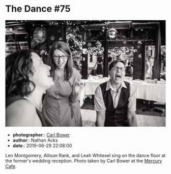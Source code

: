 # The Dance \#75

![Len Montgomery, Allison Rank, and Leah Whitesel sing](assets/2019-06-29-set-4-the-dance-75.webp)

* **photographer**:: [Carl Bower](https://carlbowerphotos.com)
* **author**:: Nathan Acks
* **date**:: 2019-06-29 22:08:00

Len Montgomery, Allison Rank, and Leah Whitesel sing on the dance floor at the former's wedding reception. Photo taken by Carl Bower at the [Mercury Cafe](http://mercurycafe.com).
